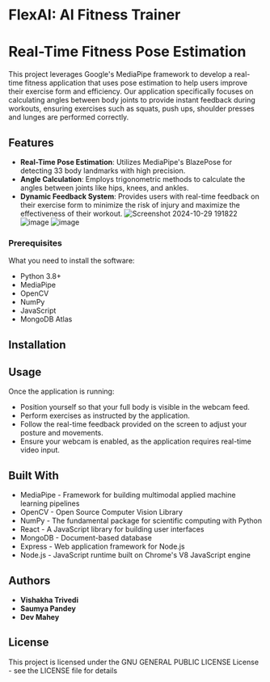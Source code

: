# FlexAI: AI Fitness Trainer
# Real-Time Fitness Pose Estimation

This project leverages Google's MediaPipe framework to develop a real-time fitness application that uses pose estimation to help users improve their exercise form and efficiency. Our application specifically focuses on calculating angles between body joints to provide instant feedback during workouts, ensuring exercises such as squats, push ups, shoulder presses and lunges are performed correctly.

## Features

- **Real-Time Pose Estimation**: Utilizes MediaPipe's BlazePose for detecting 33 body landmarks with high precision.
- **Angle Calculation**: Employs trigonometric methods to calculate the angles between joints like hips, knees, and ankles.
- **Dynamic Feedback System**: Provides users with real-time feedback on their exercise form to minimize the risk of injury and maximize the effectiveness of their workout.
![Screenshot 2024-10-29 191822](https://github.com/user-attachments/assets/4b0e2e8a-2321-4ca8-86fa-e99bae141312)
![image](https://github.com/user-attachments/assets/66a7e010-3f0c-4323-98e6-68e75ac52e5e)
![image](https://github.com/user-attachments/assets/59dc6e81-6883-4e50-96fb-6c9429d75982)


### Prerequisites

What you need to install the software:

- Python 3.8+
- MediaPipe
- OpenCV
- NumPy
- JavaScript
- MongoDB Atlas

## Installation

## Usage

Once the application is running:
- Position yourself so that your full body is visible in the webcam feed.
- Perform exercises as instructed by the application.
- Follow the real-time feedback provided on the screen to adjust your posture and movements.
- Ensure your webcam is enabled, as the application requires real-time video input.

## Built With

- MediaPipe - Framework for building multimodal applied machine learning pipelines
- OpenCV - Open Source Computer Vision Library
- NumPy - The fundamental package for scientific computing with Python
- React - A JavaScript library for building user interfaces
- MongoDB - Document-based database
- Express - Web application framework for Node.js
- Node.js - JavaScript runtime built on Chrome's V8 JavaScript engine

## Authors

- **Vishakha Trivedi**
- **Saumya Pandey** 
- **Dev Mahey** 


## License

This project is licensed under the GNU GENERAL PUBLIC LICENSE License - see the LICENSE file for details
